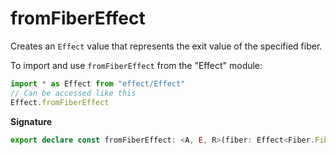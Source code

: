 # fromFiberEffect

Creates an `Effect` value that represents the exit value of the specified
fiber.

To import and use `fromFiberEffect` from the "Effect" module:

```ts
import * as Effect from "effect/Effect"
// Can be accessed like this
Effect.fromFiberEffect
```

**Signature**

```ts
export declare const fromFiberEffect: <A, E, R>(fiber: Effect<Fiber.Fiber<A, E>, E, R>) => Effect<A, E, R>
```
